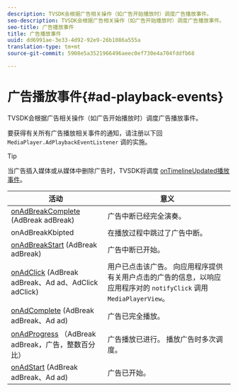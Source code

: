 ```yaml
---
description: TVSDK会根据广告相关操作（如广告开始播放时）调度广告播放事件。
seo-description: TVSDK会根据广告相关操作（如广告开始播放时）调度广告播放事件。
seo-title: 广告播放事件
title: 广告播放事件
uuid: dd6991ae-3e33-4d92-92e9-26b1086a555a
translation-type: tm+mt
source-git-commit: 5908e5a3521966496aeec0ef730e4a704fddfb68

---
```



# 广告播放事件{#ad-playback-events}

TVSDK会根据广告相关操作（如广告开始播放时）调度广告播放事件。

要获得有关所有广告播放相关事件的通知，请注册以下回 `MediaPlayer.AdPlaybackEventListener` 调的实施。

>[!TIP]
>
>当广告插入媒体或从媒体中删除广告时，TVSDK将调度 [onTimelineUpdated播放事件](https://help.adobe.com/en_US/primetime/api/psdk/javadoc_1.4/com/adobe/mediacore/MediaPlayer.PlaybackEventListener.html#onTimelineUpdated())。

| 活动 | 意义 |
|---|---|
| [onAdBreakComplete](https://help.adobe.com/en_US/primetime/api/psdk/javadoc_1.4/com/adobe/mediacore/MediaPlayer.AdPlaybackEventListener.html#onAdBreakComplete(com.adobe.mediacore.timeline.advertising.AdBreak)) (AdBreak adBreak) | 广告中断已经完全演奏。 |
| onAdBreakKbipted | 在播放过程中跳过了广告中断。 |
| [onAdBreakStart](https://help.adobe.com/en_US/primetime/api/psdk/javadoc_1.4/com/adobe/mediacore/MediaPlayer.AdPlaybackEventListener.html#onAdBreakStart(com.adobe.mediacore.timeline.advertising.AdBreak)) (AdBreak adBreak) | 广告中断已开始。 |
| [onAdClick](https://help.adobe.com/en_US/primetime/api/psdk/javadoc_1.4/com/adobe/mediacore/MediaPlayer.AdPlaybackEventListener.html#onAdClick(com.adobe.mediacore.timeline.advertising.AdBreak,%20com.adobe.mediacore.timeline.advertising.Ad,%20com.adobe.mediacore.timeline.advertising.AdClick)) (AdBreak adBreak、Ad ad、AdClick adClick) | 用户已点击该广告。 向应用程序提供有关用户点击的广告的信息，以响应应用程序对的 `notifyClick` 调用 `MediaPlayerView`。 |
| [onAdComplete](https://help.adobe.com/en_US/primetime/api/psdk/javadoc_1.4/com/adobe/mediacore/MediaPlayer.AdPlaybackEventListener.html#onAdComplete(com.adobe.mediacore.timeline.advertising.AdBreak)) (AdBreak adBreak、Ad ad) | 广告已完全播放。 |
| [onAdProgress](https://help.adobe.com/en_US/primetime/api/psdk/javadoc_1.4/com/adobe/mediacore/MediaPlayer.AdPlaybackEventListener.html#onAdProgress(com.adobe.mediacore.timeline.advertising.AdBreak,com.adobe.mediacore.timeline.advertising.Ad,%20int)) （AdBreak adBreak，广告，整数百分比） | 广告播放已进行。 播放广告时多次调度。 |
| [onAdStart](https://help.adobe.com/en_US/primetime/api/psdk/javadoc_1.4/com/adobe/mediacore/MediaPlayer.AdPlaybackEventListener.html#onAdStart(com.adobe.mediacore.timeline.advertising.AdBreak,%20com.adobe.mediacore.timeline.advertising.Ad)) (AdBreak adBreak、Ad ad) | 广告已开始。 |